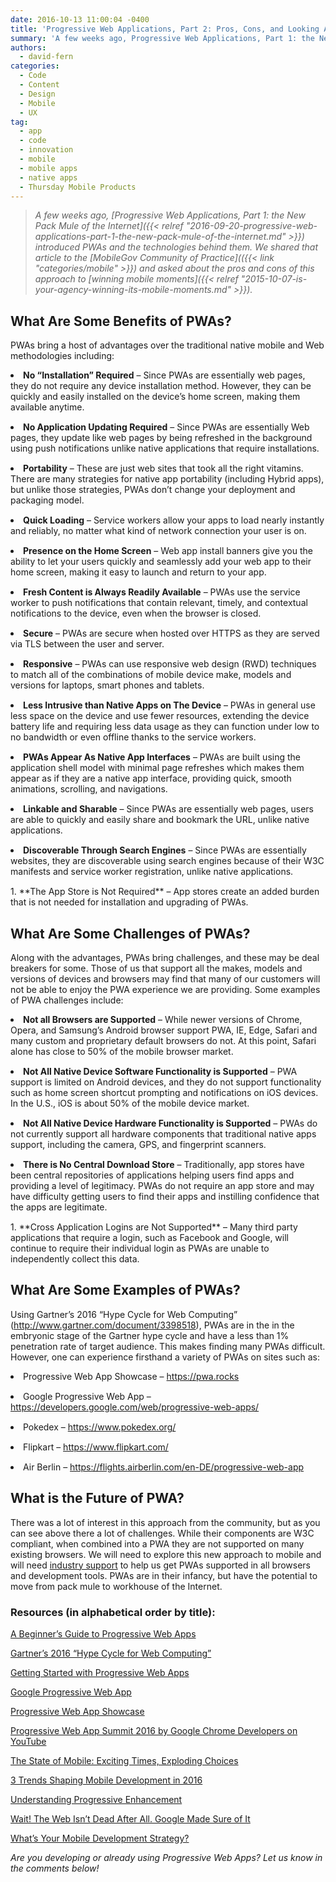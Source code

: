 ```yaml
---
date: 2016-10-13 11:00:04 -0400
title: 'Progressive Web Applications, Part 2: Pros, Cons, and Looking Ahead'
summary: 'A few weeks ago, Progressive Web Applications, Part 1: the New Pack Mule of the Internet introduced PWAs and the technologies behind them. We shared that article to the MobileGov Community of Practice and asked about the pros and cons of this approach to winning mobile moments. What Are Some Benefits of PWAs? PWAs bring'
authors:
  - david-fern
categories:
  - Code
  - Content
  - Design
  - Mobile
  - UX
tag:
  - app
  - code
  - innovation
  - mobile
  - mobile apps
  - native apps
  - Thursday Mobile Products
---
```


> _A few weeks ago, [_Progressive Web Applications, Part 1: the New Pack Mule of the Internet_]({{< relref "2016-09-20-progressive-web-applications-part-1-the-new-pack-mule-of-the-internet.md" >}}) _introduced PWAs and the technologies behind them. We shared that article to the [_MobileGov Community of Practice_](({{< link "categories/mobile" >}}) and asked about the pros and cons of this approach to_ [_winning mobile moments_]({{< relref "2015-10-07-is-your-agency-winning-its-mobile-moments.md" >}})._

## What Are Some Benefits of PWAs?

PWAs bring a host of advantages over the traditional native mobile and Web methodologies including:

<li style="margin-bottom: 15px">
  <strong>No “Installation” Required</strong> – Since PWAs are essentially web pages, they do not require any device installation method. However, they can be quickly and easily installed on the device’s home screen, making them available anytime.
</li>
<li style="margin-bottom: 15px">
  <strong>No Application Updating Required</strong> – Since PWAs are essentially Web pages, they update like web pages by being refreshed in the background using push notifications unlike native applications that require installations.
</li>
<li style="margin-bottom: 15px">
  <strong>Portability</strong> &#8211; These are just web sites that took all the right vitamins. There are many strategies for native app portability (including Hybrid apps), but unlike those strategies, PWAs don&#8217;t change your deployment and packaging model.
</li>
<li style="margin-bottom: 15px">
  <strong>Quick Loading</strong> &#8211; Service workers allow your apps to load nearly instantly and reliably, no matter what kind of network connection your user is on.
</li>
<li style="margin-bottom: 15px">
  <strong>Presence on the Home Screen</strong> &#8211; Web app install banners give you the ability to let your users quickly and seamlessly add your web app to their home screen, making it easy to launch and return to your app.
</li>
<li style="margin-bottom: 15px">
  <strong>Fresh Content is Always Readily Available</strong> – PWAs use the service worker to push notifications that contain relevant, timely, and contextual notifications to the device, even when the browser is closed.
</li>
<li style="margin-bottom: 15px">
  <strong>Secure</strong> – PWAs are secure when hosted over HTTPS as they are served via TLS between the user and server.
</li>
<li style="margin-bottom: 15px">
  <strong>Responsive</strong> – PWAs can use responsive web design (RWD) techniques to match all of the combinations of mobile device make, models and versions for laptops, smart phones and tablets.
</li>
<li style="margin-bottom: 15px">
  <strong>Less Intrusive than Native Apps on The Device</strong> – PWAs in general use less space on the device and use fewer resources, extending the device battery life and requiring less data usage as they can function under low to no bandwidth or even offline thanks to the service workers.
</li>
<li style="margin-bottom: 15px">
  <strong>PWAs Appear As Native App Interfaces</strong> – PWAs are built using the application shell model with minimal page refreshes which makes them appear as if they are a native app interface, providing quick, smooth animations, scrolling, and navigations.
</li>
<li style="margin-bottom: 15px">
  <strong>Linkable and Sharable</strong> &#8211; Since PWAs are essentially web pages, users are able to quickly and easily share and bookmark the URL, unlike native applications.
</li>
<li style="margin-bottom: 15px">
  <strong>Discoverable Through Search Engines</strong> – Since PWAs are essentially websites, they are discoverable using search engines because of their W3C manifests and service worker registration, unlike native applications.
</li>
  1. **The App Store is Not Required** – App stores create an added burden that is not needed for installation and upgrading of PWAs.

## What Are Some Challenges of PWAs?

Along with the advantages, PWAs bring challenges, and these may be deal breakers for some. Those of us that support all the makes, models and versions of devices and browsers may find that many of our customers will not be able to enjoy the PWA experience we are providing. Some examples of PWA challenges include:

<li style="margin-bottom: 15px">
  <strong>Not all Browsers are Supported</strong> – While newer versions of Chrome, Opera, and Samsung’s Android browser support PWA, IE, Edge, Safari and many custom and proprietary default browsers do not. At this point, Safari alone has close to 50% of the mobile browser market.
</li>
<li style="margin-bottom: 15px">
  <strong>Not All Native Device Software Functionality is Supported</strong> – PWA support is limited on Android devices, and they do not support functionality such as home screen shortcut prompting and notifications on iOS devices. In the U.S., iOS is about 50% of the mobile device market.
</li>
<li style="margin-bottom: 15px">
  <strong>Not All Native Device Hardware Functionality is Supported</strong> – PWAs do not currently support all hardware components that traditional native apps support, including the camera, GPS, and fingerprint scanners.
</li>
<li style="margin-bottom: 15px">
  <strong>There is No Central Download Store</strong> – Traditionally, app stores have been central repositories of applications helping users find apps and providing a level of legitimacy. PWAs do not require an app store and may have difficulty getting users to find their apps and instilling confidence that the apps are legitimate.
</li>
  1. **Cross Application Logins are Not Supported** – Many third party applications that require a login, such as Facebook and Google, will continue to require their individual login as PWAs are unable to independently collect this data.

## What Are Some Examples of PWAs?

Using Gartner’s 2016 “Hype Cycle for Web Computing” (<http://www.gartner.com/document/3398518>), PWAs are in the in the embryonic stage of the Gartner hype cycle and have a less than 1% penetration rate of target audience. This makes finding many PWAs difficult. However, one can experience firsthand a variety of PWAs on sites such as:

<li style="margin-bottom: 15px">
  Progressive Web App Showcase &#8211; <a href="https://pwa.rocks/">https://pwa.rocks</a>
</li>
<li style="margin-bottom: 15px">
  Google Progressive Web App &#8211; <a href="https://developers.google.com/web/progressive-web-apps/">https://developers.google.com/web/progressive-web-apps/</a>
</li>
<li style="margin-bottom: 15px">
  Pokedex &#8211; <a href="https://www.pokedex.org/">https://www.pokedex.org/</a>
</li>
<li style="margin-bottom: 15px">
  Flipkart &#8211; <a href="https://www.flipkart.com/">https://www.flipkart.com/</a>
</li>
<li style="margin-bottom: 15px">
  Air Berlin &#8211; <a href="https://flights.airberlin.com/en-DE/progressive-web-app">https://flights.airberlin.com/en-DE/progressive-web-app</a>
</li>

## What is the Future of PWA?

There was a lot of interest in this approach from the community, but as you can see above there a lot of challenges. While their components are W3C compliant, when combined into a PWA they are not supported on many existing browsers. We will need to explore this new approach to mobile and will need [industry support](http://www.benfarrell.com/2016/02/26/progressive-web-apps/) to help us get PWAs supported in all browsers and development tools. PWAs are in their infancy, but have the potential to move from pack mule to workhouse of the Internet.

 

### Resources (in alphabetical order by title):

[A Beginner’s Guide to Progressive Web Apps](https://www.smashingmagazine.com/2016/08/a-beginners-guide-to-progressive-web-apps/)

[Gartner’s 2016 “Hype Cycle for Web Computing”](http://www.gartner.com/document/3398518)

[Getting Started with Progressive Web Apps](https://addyosmani.com/blog/getting-started-with-progressive-web-apps/)

[Google Progressive Web App](https://developers.google.com/web/progressive-web-apps/)

[Progressive Web App Showcase](https://www.pwa.rocks)

[Progressive Web App Summit 2016 by Google Chrome Developers on YouTube](https://www.youtube.com/playlist?list=PLNYkxOF6rcIAWWNR_Q6eLPhsyx6VvYjVb)

[The State of Mobile: Exciting Times, Exploding Choices](http://sdtimes.com/the-state-of-mobile-exciting-times-exploding-choices/)

[3 Trends Shaping Mobile Development in 2016](https://adtmag.com/blogs/dev-watch/2016/01/mobile-dev-trends.aspx)

[Understanding Progressive Enhancement](http://alistapart.com/article/understandingprogressiveenhancement)

[Wait! The Web Isn’t Dead After All. Google Made Sure of It](https://www.wired.com/2016/04/wait-web-isnt-really-dead-google-made-sure/)

[What’s Your Mobile Development Strategy?](http://sdtimes.com/whats-your-mobile-deveolpment-strategy/)

_Are you developing or already using Progressive Web Apps? Let us know in the comments below!_